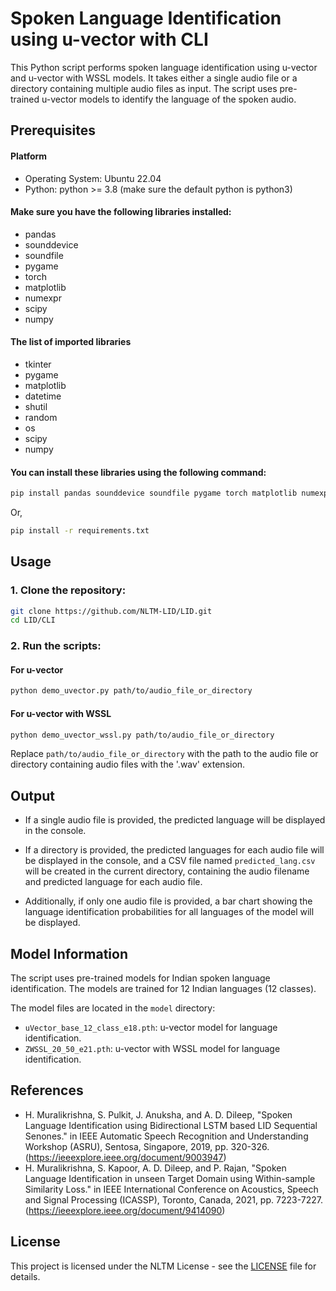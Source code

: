 
# Spoken Language Identification using u-vector with CLI

This Python script performs spoken language identification using u-vector and u-vector with WSSL models. It takes either a single audio file or a directory containing multiple audio files as input. The script uses pre-trained u-vector models to identify the language of the spoken audio.

## Prerequisites

#### Platform
- Operating System: Ubuntu 22.04
- Python: python >= 3.8 (make sure the default python is python3)

#### Make sure you have the following libraries installed:

- pandas
- sounddevice
- soundfile
- pygame
- torch
- matplotlib
- numexpr
- scipy
- numpy

#### The list of imported libraries

- tkinter
- pygame
- matplotlib
- datetime
- shutil
- random
- os
- scipy
- numpy

#### You can install these libraries using the following command:

```bash
pip install pandas sounddevice soundfile pygame torch matplotlib numexpr
```
Or,

```bash
pip install -r requirements.txt
```

## Usage

### 1. Clone the repository:

```bash
git clone https://github.com/NLTM-LID/LID.git
cd LID/CLI
```

### 2. Run the scripts:

#### For u-vector
```bash
python demo_uvector.py path/to/audio_file_or_directory
```
#### For u-vector with WSSL
```bash
python demo_uvector_wssl.py path/to/audio_file_or_directory
```

Replace `path/to/audio_file_or_directory` with the path to the audio file or directory containing audio files with the '.wav' extension.

## Output

- If a single audio file is provided, the predicted language will be displayed in the console.

- If a directory is provided, the predicted languages for each audio file will be displayed in the console, and a CSV file named `predicted_lang.csv` will be created in the current directory, containing the audio filename and predicted language for each audio file.

- Additionally, if only one audio file is provided, a bar chart showing the language identification probabilities for all languages of the model will be displayed.

## Model Information

The script uses pre-trained models for Indian spoken language identification. The models are trained for 12 Indian languages (12 classes).

The model files are located in the `model` directory:

- `uVector_base_12_class_e18.pth`: u-vector model for language identification.
- `ZWSSL_20_50_e21.pth`: u-vector with WSSL model for language identification.


## References
- H. Muralikrishna, S. Pulkit, J. Anuksha, and A. D. Dileep, "Spoken Language Identification using Bidirectional LSTM based LID Sequential Senones." in IEEE Automatic Speech Recognition and Understanding Workshop (ASRU), Sentosa, Singapore, 2019, pp. 320-326. (https://ieeexplore.ieee.org/document/9003947)
- H. Muralikrishna, S. Kapoor, A. D. Dileep, and P. Rajan, "Spoken Language Identification in unseen Target Domain using Within-sample Similarity Loss." in IEEE International Conference on Acoustics, Speech and Signal Processing (ICASSP), Toronto, Canada, 2021, pp. 7223-7227. (https://ieeexplore.ieee.org/document/9414090)


## License

This project is licensed under the NLTM License - see the [LICENSE](../LICENSE) file for details.
